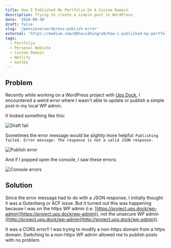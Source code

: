 ```yaml
---
title: How I Published My Portfolio On A Custom Domain
description: Trying to create a simple post in WordPress
date: '2020-08-30'
draft: false
slug: '/pensieve/wordpress-publish-error'
external: 'https://medium.com/@bhavidhingra9/how-i-published-my-portfolio-on-a-custom-domain-f04e31302293?sk=718742404d4424960d550a11bf651f16'
tags:
  - Portfolio
  - Personal Website
  - Custom Domain
  - Netlify
  - Gatsby
---
```


## Problem

Recently while working on a WordPress project with [Ups Dock](https://github.com/Upstatement/ups-dock), I encountered a weird error where I wasn't able to update or publish a simple post in my local WP admin.

It looked something like this:

![Draft fail](./draft-fail.png)

Sometimes the error message would be slightly more helpful: `Publishing failed. Error message: The response is not a valid JSON response.`

![Publish error](./publish-error.png)

And if I popped open the console, I saw these errors:

![Console errors](./console-errors.png)

## Solution

Since the error message had to do with a JSON response, I initially thought it was a Gutenberg or ACF issue. But it turned out this was happening because I was on the https WP admin (i.e. [https://project.ups.dock/wp-admin](https://project.ups.dock/wp-admin)), not the unsecure WP admin ([http://project.ups.dock/wp-admin](http://project.ups.dock/wp-admin)).

It was a CORS error!! I was trying to modify a non-https domain from a https domain. Switching to a non-https WP admin allowed me to publish posts with no problem.
